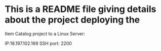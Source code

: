 # This is a README file giving details about the project deploying the  
Item Catalog project to a Linux Server:

IP:18.197.102.169
SSH port: 2200

